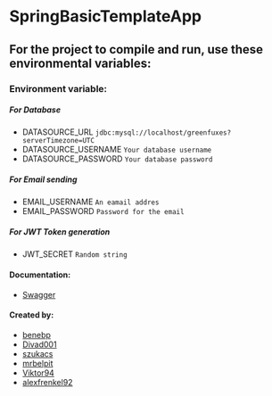 # SpringBasicTemplateApp


## For the project to compile and run, use these environmental variables:

### Environment variable:

##### For Database
- DATASOURCE_URL                            `jdbc:mysql://localhost/greenfuxes?serverTimezone=UTC`
- DATASOURCE_USERNAME                       `Your database username`
- DATASOURCE_PASSWORD                       `Your database password`

##### For Email sending
- EMAIL_USERNAME                            `An eamail addres`
- EMAIL_PASSWORD                            `Password for the email`

##### For JWT Token generation
- JWT_SECRET                                `Random string`

#### Documentation:
- [Swagger](http://localhost:8080/swagger-ui/index.html)


#### Created by:
- [benebp](https://github.com/benebp)
- [Divad001](https://github.com/Divad001)
- [szukacs](https://github.com/szukacs)
- [mrbelpit](https://github.com/mrbelpit)
- [Viktor94](https://github.com/Viktor94)
- [alexfrenkel92](https://github.com/alexfrenkel92)
